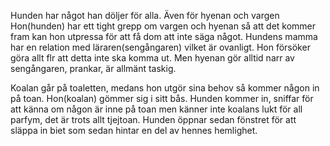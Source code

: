 Hunden har något han döljer för alla.
Även för hyenan och vargen
Hon(hunden) har ett tight grepp om vargen och hyenan så att det kommer fram kan hon utpressa för att få dom att inte säga något.
Hundens mamma har en relation med läraren(sengångaren) vilket är ovanligt.
Hon försöker göra allt flr att detta inte ska komma ut.
Men hyenan gör alltid narr av sengångaren, prankar, är allmänt taskig.

Koalan går på toaletten, medans hon utgör sina behov så kommer någon in på toan.
Hon(koalan) gömmer sig i sitt bås.
Hunden kommer in, sniffar för att känna om någon är inne på toan men känner inte koalans lukt för all parfym, det är trots allt tjejtoan.
Hunden öppnar sedan fönstret för att släppa in biet som sedan hintar en del av hennes hemlighet.

